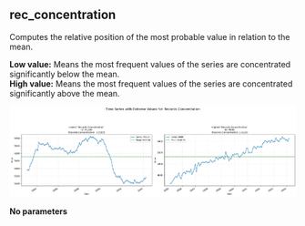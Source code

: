 ## rec_concentration

Computes the relative position of the most probable value in relation to the mean.

**Low value:** Means the most frequent values of the series are concentrated significantly below the mean.  
**High value:** Means the most frequent values of the series are concentrated significantly above the mean.


    
![png](rec_concentration_output_5_0.png)
    



**No parameters**

